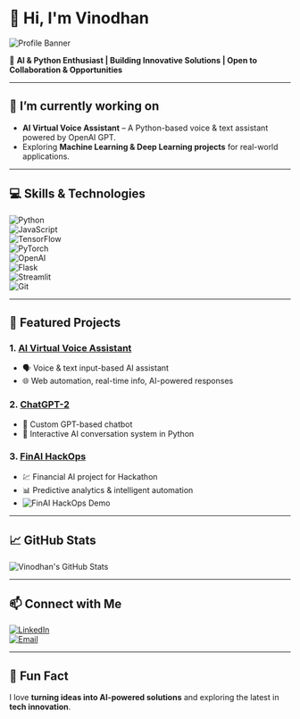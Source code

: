 # 👋 Hi, I'm Vinodhan  

![Profile Banner](https://github.com/vinodhan07.png?size=200)  

🚀 **AI & Python Enthusiast | Building Innovative Solutions | Open to Collaboration & Opportunities**  

---

## 🔭 I’m currently working on
- **AI Virtual Voice Assistant** – A Python-based voice & text assistant powered by OpenAI GPT.  
- Exploring **Machine Learning & Deep Learning projects** for real-world applications.  

---

## 💻 Skills & Technologies
![Python](https://img.shields.io/badge/-Python-3776AB?style=flat-square&logo=python&logoColor=white)  
![JavaScript](https://img.shields.io/badge/-JavaScript-F7DF1E?style=flat-square&logo=javascript&logoColor=black)  
![TensorFlow](https://img.shields.io/badge/-TensorFlow-FF6F00?style=flat-square&logo=tensorflow&logoColor=white)  
![PyTorch](https://img.shields.io/badge/-PyTorch-EE4C2C?style=flat-square&logo=pytorch&logoColor=white)  
![OpenAI](https://img.shields.io/badge/-OpenAI-412991?style=flat-square&logo=openai&logoColor=white)  
![Flask](https://img.shields.io/badge/-Flask-000000?style=flat-square&logo=flask&logoColor=white)  
![Streamlit](https://img.shields.io/badge/-Streamlit-FF4B4B?style=flat-square&logo=streamlit&logoColor=white)  
![Git](https://img.shields.io/badge/-Git-F05032?style=flat-square&logo=git&logoColor=white)  

---

## 📌 Featured Projects

### 1. [AI Virtual Voice Assistant](https://github.com/vinodhan07/AI_Virutal_VOICE_ASSIT)
- 🗣️ Voice & text input-based AI assistant  
- 🌐 Web automation, real-time info, AI-powered responses  

### 2. [ChatGPT-2](https://github.com/vinodhan07/Chatgpt-2.git)
- 🤖 Custom GPT-based chatbot  
- 💬 Interactive AI conversation system in Python    

### 3. [FinAI HackOps](https://github.com/vinodhan07/finai-hackops-10799-23158.git)
- 💹 Financial AI project for Hackathon  
- 📊 Predictive analytics & intelligent automation  
- ![FinAI HackOps Demo](https://media.giphy.com/media/xT9IgG50Fb7Mi0prBC/giphy.gif)  

---

## 📈 GitHub Stats
![Vinodhan's GitHub Stats](https://github-readme-stats.vercel.app/api?username=vinodhan07&show_icons=true&theme=radical)  

---

## 📫 Connect with Me
[![LinkedIn](https://img.shields.io/badge/LinkedIn-0077B5?style=flat-square&logo=linkedin&logoColor=white)](https://www.linkedin.com/in/vinodhan07/)  
[![Email](https://img.shields.io/badge/Email-D14836?style=flat-square&logo=gmail&logoColor=white)](mailto:vinodhan07@example.com)  

---

## 💬 Fun Fact
I love **turning ideas into AI-powered solutions** and exploring the latest in **tech innovation**.